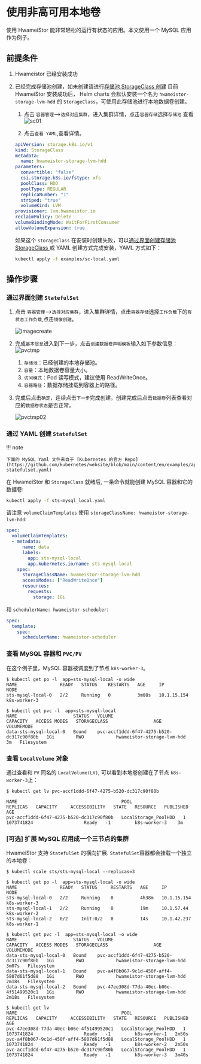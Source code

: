 # 使用非高可用本地卷

使用 HwameiStor 能非常轻松的运行有状态的应用。本文使用一个 MySQL 应用作为例子。

## 前提条件

1. Hwameistor 已经安装成功

2. 已经完成存储池创建，如未创建请进行[存储池 StorageClass 创建](../../../kpanda/user-guide/storage/sc.md)
   目前 HwameiStor 安装成功后， Helm charts 会默认安装一个名为 `hwameistor-storage-lvm-hdd` 的 `StorageClass`，可使用此存储池进行本地数据卷创建。

   1. 点击 `容器管理`-->`选择对应集群`，进入集群详情，点击`容器存储`选择`存储池` 查看
      ![sc01](../../images/sc01.jpg)

   2. 点击`查看 YAML`,查看详情。

   ```yaml
   apiVersion: storage.k8s.io/v1
   kind: StorageClass
   metadata:
     name: hwameistor-storage-lvm-hdd
   parameters:
     convertible: "false"
     csi.storage.k8s.io/fstype: xfs
     poolClass: HDD
     poolType: REGULAR
     replicaNumber: "1"
     striped: "true"
     volumeKind: LVM
   provisioner: lvm.hwameistor.io
   reclaimPolicy: Delete
   volumeBindingMode: WaitForFirstConsumer
   allowVolumeExpansion: true
   ```

   如果这个 `storageClass` 在安装时创建失败，可以[通过界面创建存储池 StorageClass ](../../../kpanda/user-guide/storage/sc.md)或 YAML 创建方式完成安装，YAML 方式如下：

   ```sh
   kubectl apply -f examples/sc-local.yaml
   ```

   

## 操作步骤

### 通过界面创建 `StatefulSet`

1. 点击 `容器管理`-->`选择对应集群`，进入集群详情，点击`容器存储`选择`工作负载`下的`有状态工作负载`,点击`镜像创建`。

   ![imagecreate](../../../storage/images/imagecreate01.jpg)

2. 完成`基本信息`进入到下一步，点击`创建数据卷声明模板`输入如下参数信息：
   ![pvctmp](../../../storage/images/pvctmp01.jpg)

   1. `存储池`：已经创建的本地存储池。
   2. `容量`：本地数据卷容量大小。
   3. `访问模式`：Pod 读写模式，建议使用 ReadWriteOnce。
   4. `容器路径`：数据存储挂载到容器上的路径。

3. 完成后点击`确定`，连续点击`下一步`完成创建。创建完成后点击`数据卷`列表查看对应的`数据卷状态`是否正常。

   ![pvctmp02](../../../storage/images/pvctmp02.jpg)

### 通过 YAML 创建 `StatefulSet`

!!! note

    下面的 MySQL Yaml 文件来自于 [Kubernetes 的官方 Repo](https://github.com/kubernetes/website/blob/main/content/en/examples/application/mysql/mysql-statefulset.yaml)

在 HwameiStor 和 `StorageClass` 就绪后, 一条命令就能创建 MySQL 容器和它的数据卷:

```sh
kubectl apply -f sts-mysql_local.yaml
```

请注意 `volumeClaimTemplates` 使用 `storageClassName: hwameistor-storage-lvm-hdd`:

```yaml
spec:
  volumeClaimTemplates:
  - metadata:
      name: data
      labels:
        app: sts-mysql-local
        app.kubernetes.io/name: sts-mysql-local
    spec:
      storageClassName: hwameistor-storage-lvm-hdd
      accessModes: ["ReadWriteOnce"]
      resources:
        requests:
          storage: 1Gi
```

和 `schedulerName: hwameistor-scheduler`:

```yaml
spec:
  template:
    spec:
      schedulerName: hwameistor-scheduler
```

### 查看 MySQL 容器和 `PVC/PV`

在这个例子里，MySQL 容器被调度到了节点 `k8s-worker-3`。

```console
$ kubectl get po -l  app=sts-mysql-local -o wide
NAME                READY   STATUS    RESTARTS   AGE     IP            NODE        
sts-mysql-local-0   2/2     Running   0          3m08s   10.1.15.154   k8s-worker-3

$ kubectl get pvc -l  app=sts-mysql-local
NAME                     STATUS   VOLUME                                     CAPACITY   ACCESS MODES   STORAGECLASS                 AGE   VOLUMEMODE
data-sts-mysql-local-0   Bound    pvc-accf1ddd-6f47-4275-b520-dc317c90f80b   1Gi        RWO            hwameistor-storage-lvm-hdd    3m   Filesystem
```

### 查看 `LocalVolume` 对象

通过查看和 `PV` 同名的 `LocalVolume(LV)`, 可以看到本地卷创建在了节点 `k8s-worker-3`上：

```console
$ kubectl get lv pvc-accf1ddd-6f47-4275-b520-dc317c90f80b

NAME                                       POOL                   REPLICAS   CAPACITY     ACCESSIBILITY   STATE   RESOURCE   PUBLISHED      AGE
pvc-accf1ddd-6f47-4275-b520-dc317c90f80b   LocalStorage_PoolHDD   1          1073741824                   Ready   -1         k8s-worker-3    3m
```

### [可选] 扩展 MySQL 应用成一个三节点的集群

HwameiStor 支持 `StatefulSet` 的横向扩展. `StatefulSet`容器都会挂载一个独立的本地卷：

```console
$ kubectl scale sts/sts-mysql-local --replicas=3

$ kubectl get po -l  app=sts-mysql-local -o wide
NAME                READY   STATUS     RESTARTS   AGE     IP            NODE        
sts-mysql-local-0   2/2     Running    0          4h38m   10.1.15.154   k8s-worker-3
sts-mysql-local-1   2/2     Running    0          19m     10.1.57.44    k8s-worker-2
sts-mysql-local-2   0/2     Init:0/2   0          14s     10.1.42.237   k8s-worker-1

$ kubectl get pvc -l  app=sts-mysql-local -o wide
NAME                     STATUS   VOLUME                                     CAPACITY   ACCESS MODES   STORAGECLASS                 AGE     VOLUMEMODE
data-sts-mysql-local-0   Bound    pvc-accf1ddd-6f47-4275-b520-dc317c90f80b   1Gi        RWO            hwameistor-storage-lvm-hdd   3m07s   Filesystem
data-sts-mysql-local-1   Bound    pvc-a4f8b067-9c1d-450f-aff4-5807d61f5d88   1Gi        RWO            hwameistor-storage-lvm-hdd   2m18s   Filesystem
data-sts-mysql-local-2   Bound    pvc-47ee308d-77da-40ec-b06e-4f51499520c1   1Gi        RWO            hwameistor-storage-lvm-hdd   2m18s   Filesystem

$ kubectl get lv
NAME                                       POOL                   REPLICAS   CAPACITY     ACCESSIBILITY   STATE   RESOURCE   PUBLISHED      AGE
pvc-47ee308d-77da-40ec-b06e-4f51499520c1   LocalStorage_PoolHDD   1          1073741824                   Ready   -1         k8s-worker-1   2m50s
pvc-a4f8b067-9c1d-450f-aff4-5807d61f5d88   LocalStorage_PoolHDD   1          1073741824                   Ready   -1         k8s-worker-2   2m50s
pvc-accf1ddd-6f47-4275-b520-dc317c90f80b   LocalStorage_PoolHDD   1          1073741824                   Ready   -1         k8s-worker-3   3m40s
```
